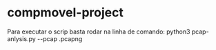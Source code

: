 # compmovel-project
Para executar o scrip basta rodar na linha de comando:
  python3 pcap-anlysis.py --pcap <nome do arquivo pcap>.pcapng
